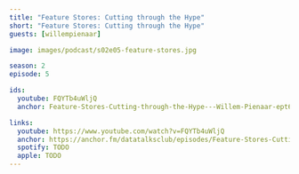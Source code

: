 ```yaml
---
title: "Feature Stores: Cutting through the Hype"
short: "Feature Stores: Cutting through the Hype"
guests: [willempienaar]

image: images/podcast/s02e05-feature-stores.jpg

season: 2
episode: 5

ids:
  youtube: FQYTb4uWljQ
  anchor: Feature-Stores-Cutting-through-the-Hype---Willem-Pienaar-ept6m8/a-a4hlg3r

links:
  youtube: https://www.youtube.com/watch?v=FQYTb4uWljQ
  anchor: https://anchor.fm/datatalksclub/episodes/Feature-Stores-Cutting-through-the-Hype---Willem-Pienaar-ept6m8/a-a4hlg3r
  spotify: TODO
  apple: TODO
---
```

